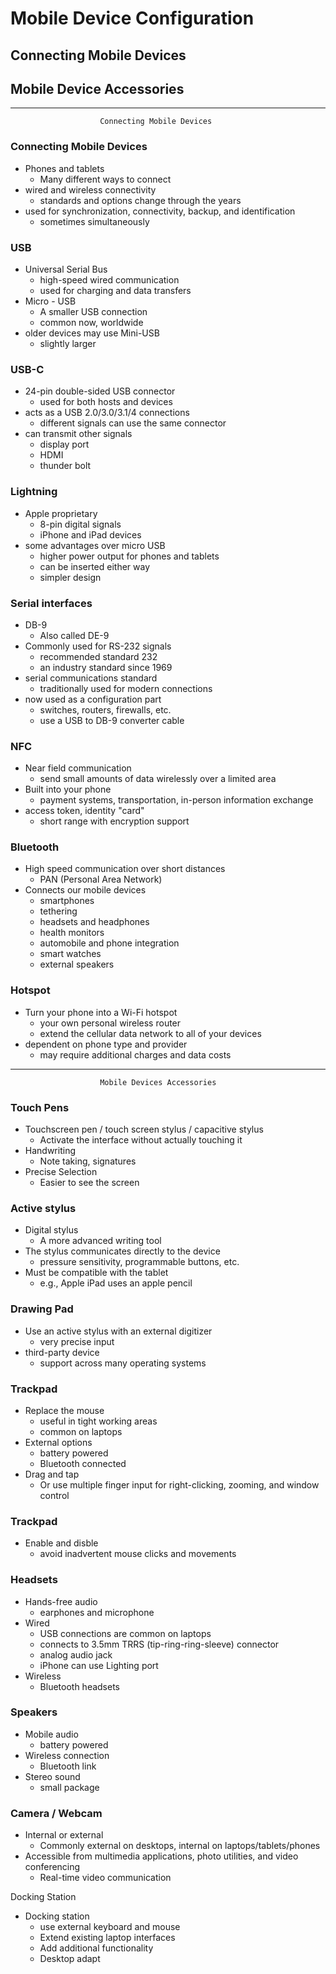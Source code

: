 # Mobile Device Configuration
## Connecting Mobile Devices
## Mobile Device Accessories

---
						Connecting Mobile Devices
### Connecting Mobile Devices
- Phones and tablets
	- Many different ways to connect
- wired and wireless connectivity
	- standards and options change through the years
- used for synchronization, connectivity, backup, and identification
	- sometimes simultaneously

### USB
- Universal Serial Bus
	- high-speed wired communication
	- used for charging and data transfers
- Micro - USB
	- A smaller USB connection
	- common now, worldwide
- older devices may use Mini-USB
	- slightly larger

### USB-C
- 24-pin double-sided USB connector
	- used for both hosts and devices
- acts as a USB 2.0/3.0/3.1/4 connections
	- different signals can use the same connector
- can transmit other signals
	- display port
	- HDMI
	- thunder bolt

### Lightning
- Apple proprietary
	- 8-pin digital signals
	- iPhone and iPad devices
- some advantages over micro USB
	- higher power output for phones and tablets
	- can be inserted either way
	- simpler design

### Serial interfaces
- DB-9
	- Also called DE-9
- Commonly used for RS-232 signals
	- recommended standard 232
	- an industry standard since 1969
- serial communications standard
	- traditionally used for modern connections
- now used as a configuration part
	- switches, routers, firewalls, etc.
	- use a USB to DB-9 converter cable

### NFC
- Near field communication
	- send small amounts of data wirelessly over a limited area
- Built into your phone
	- payment systems, transportation, in-person information exchange
- access token, identity "card"
	- short range with encryption support

### Bluetooth
- High speed communication over short distances
	- PAN (Personal Area Network)
- Connects our mobile devices
	- smartphones
	- tethering
	- headsets and headphones
	- health monitors
	- automobile and phone integration
	- smart watches
	- external speakers

### Hotspot
- Turn your phone into a Wi-Fi hotspot
	- your own personal wireless router
	- extend the cellular data network to all of your devices
- dependent on phone type and provider
	- may require additional charges and data costs

---
						Mobile Devices Accessories

### Touch Pens
 - Touchscreen pen / touch screen stylus / capacitive stylus
	 - Activate the interface without actually touching it
- Handwriting
	- Note taking, signatures
- Precise Selection
	- Easier to see the screen 

### Active stylus
- Digital stylus
	- A more advanced writing tool
- The stylus communicates directly to the device
	- pressure sensitivity, programmable buttons, etc.
- Must be compatible with the tablet
	- e.g., Apple iPad uses an apple pencil

### Drawing Pad
- Use an active stylus with an external digitizer
	- very precise input
- third-party device
	- support across many operating systems

### Trackpad
- Replace the mouse
	- useful in tight working areas
	- common on laptops
- External options
	- battery powered
	- Bluetooth connected
- Drag and tap
	- Or use multiple finger input for right-clicking, zooming, and window control

### Trackpad
- Enable and disble
	- avoid inadvertent mouse clicks and movements

### Headsets
- Hands-free audio
	- earphones and microphone
- Wired
	- USB connections are common on laptops
	- connects to 3.5mm TRRS (tip-ring-ring-sleeve) connector
	- analog audio jack
	- iPhone can use Lighting port
- Wireless
	- Bluetooth headsets

### Speakers
- Mobile audio
	- battery powered
- Wireless connection
	- Bluetooth link 
- Stereo sound
	- small package

### Camera / Webcam
- Internal or external 
	- Commonly external on desktops, internal on laptops/tablets/phones
- Accessible from multimedia applications, photo utilities, and video conferencing
	- Real-time video communication

Docking Station
- Docking station
	- use external keyboard and mouse
	- Extend existing laptop interfaces
	- Add additional functionality
	- Desktop adapt